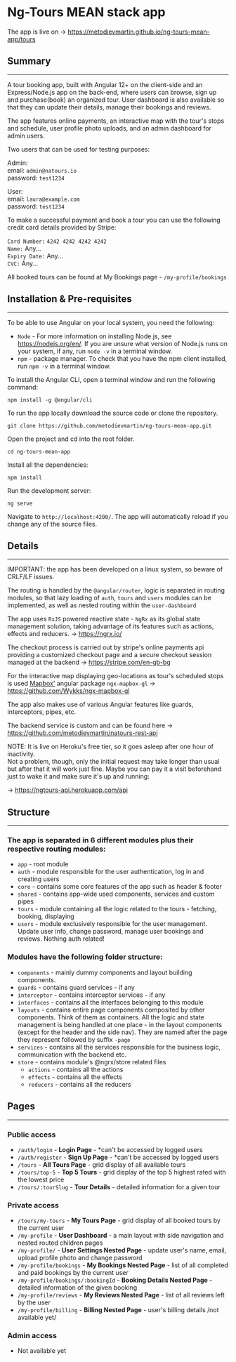 # Ng-Tours MEAN stack app

The app is live on -> https://metodievmartin.github.io/ng-tours-mean-app/tours

## Summary

***

A tour booking app, built with Angular 12+ on the client-side and an Express/Node.js app on the back-end, where users can browse, sign up and purchase(book) an organized tour.
User dashboard is also available so that they can update their details, manage their bookings and reviews.

The app features online payments, an interactive map with the tour's stops and schedule, user profile photo uploads, and an admin dashboard for admin users.

Two users that can be used for testing purposes:

Admin:  
email:  `admin@natours.io`  
password: `test1234`

User:  
email: `laura@example.com`  
password: `test1234`

To make a successful payment and book a tour you can use the following credit card details provided by Stripe:

`Card Number:`
`4242 4242 4242 4242`  
`Name:` Any...  
`Expiry Date:` Any...  
`CVC:` Any...

All booked tours can be found at My Bookings page - `/my-profile/bookings`

## Installation & Pre-requisites

***
To be able to use Angular on your local system, you need the following:
* `Node` - For more information on installing Node.js, see https://nodejs.org/en/.
  If you are unsure what version of Node.js runs on your system, if any, run `node -v` in a terminal window.
* `npm` - package manager. To check that you have the npm client installed, run `npm -v` in a terminal window.

To install the Angular CLI, open a terminal window and run the following command:

`npm install -g @angular/cli`

To run the app locally download the source code or clone the repository.

`git clone https://github.com/metodievmartin/ng-tours-mean-app.git`

Open the project and cd into the root folder.

`cd ng-tours-mean-app`

Install all the dependencies:

`npm install`

Run the development server:

`ng serve`

Navigate to `http://localhost:4200/`. The app will automatically reload if you change any of the source files.

## Details

***

IMPORTANT: the app has been developed on a linux system, so beware of CRLF/LF issues.

The routing is handled by the `@angular/router`, logic is separated in routing modules,
so that lazy loading of `auth`, `tours` and `users` modules can be implemented,
as well as nested routing within the `user-dashboard`

The app uses `RxJS` powered reactive state - `NgRx` as its global state management solution,
taking advantage of its features such as actions, effects and reducers. -> https://ngrx.io/

The checkout process is carried out by stripe's online payments api providing a customized checkout page
and a secure checkout session managed at the backend -> https://stripe.com/en-gb-bg

For the interactive map displaying geo-locations as tour's scheduled stops is used
[Mapbox'](https://www.mapbox.com/) angular package `ngx-mapbox-gl` -> https://github.com/Wykks/ngx-mapbox-gl

The app also makes use of various Angular features like guards, interceptors, pipes, etc.

The backend service is custom and can be found here -> https://github.com/metodievmartin/natours-rest-api

NOTE: It is live on Heroku's free tier, so it goes asleep after one hour of inactivity.  
Not a problem, though, only the initial request may take longer than usual but after that it will work just fine.
Maybe you can pay it a visit beforehand just to wake it and make sure it's up and running:

-> https://ngtours-api.herokuapp.com/api

## Structure

***

### The app is separated in 6 different modules plus their respective routing modules:

* `app` - root module
* `auth` - module responsible for the user authentication, log in and creating users
* `core` - contains some core features of the app such as header & footer
* `shared` - contains app-wide used components, services and custom pipes
* `tours` - module containing all the logic related to the tours - fetching, booking, displaying
* `users` - module exclusively responsible for the user management. Update user info, change password, manage user bookings and reviews. Nothing auth related!

### Modules have the following folder structure:

* `components` - mainly dummy components and layout building components.
* `guards` - contains guard services - if any
* `interceptor` - contains interceptor services - if any
* `interfaces` - contains all the interfaces belonging to this module
* `layouts` - contains entire page components composited by other components. Think of them as containers.
  All the logic and state management is being handled at one place - in the layout components (except for the header and the side nav).
  They are named after the page they represent followed by suffix `-page`
* `services` - contains all the services responsible for the business logic, communication with the backend etc.
* `store` - contains module's @ngrx/store related files
  * `actions` - contains all the actions
  * `effects` - contains all the effects
  * `reducers` - contains all the reducers


## Pages

***

### Public access

* `/auth/login` - **Login Page** - *can't be accessed by logged users
* `/auth/register` - **Sign Up Page** - *can't be accessed by logged users
* `/tours` - **All Tours Page** - grid display of all available tours
* `/tours/top-5` - **Top 5 Tours** - grid display of the top 5 highest rated with the lowest price
* `/tours/:tourSlug` - **Tour Details** - detailed information for a given tour

### Private access

* `/tours/my-tours` - **My Tours Page** - grid display of all booked tours by the current user
* `/my-profile` - **User Dashboard** - a main layout with side navigation and nested routed children pages
* `/my-profile/` - **User Settings Nested Page** - update user's name, email, upload profile photo and change password
* `/my-profile/bookings` - **My Bookings Nested Page** - list of all completed and paid bookings by the current user
* `/my-profile/bookings/:bookingId` - **Booking Details Nested Page** - detailed information of the given booking
* `/my-profile/reviews` - **My Reviews Nested Page** - list of all reviews left by the user
* `/my-profile/billing` - **Billing Nested Page** - user's billing details /not available yet/

### Admin access
* Not available yet
